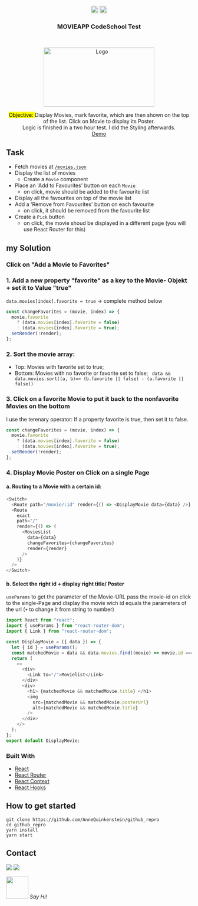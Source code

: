 <!-- https://www.markdownguide.org/basic-syntax/#reference-style-links-->
<!--  -->

<p align="center">
  <a href="mailto:a.quinkenstein@gmail.com"><img src="https://image.flaticon.com/icons/svg/725/725643.svg" height="20" width="20" /></a>
  <a href="https://linkedin.com/in/AnneQuinkenstein"><img src="https://cdn.jsdelivr.net/npm/simple-icons@3.0.1/icons/linkedin.svg" height="20"     width="20" /></a>
</p>

<h3 align="center">MOVIEAPP CodeSchool Test</h3>
<br />
<p align="center">
  <a href="aquin-movies.netlify.app/">
    <img src="https://i.imgur.com/G23xev4.png" alt="Logo" width="300" height="160">
  </a>
  
  <p align="center">
     <mark>Objective: </mark>
      Display Movies, mark favorite, which are then shown on the top of the list. 
      Click on Movie to display its Poster. 
      <br />
      Logic is finished in a two hour test. I did the Styling afterwards. 
      <br />
        <a href="https://aquin-movies.netlify.app/">Demo</a>
  </p>
</p>

## Task

- Fetch movies at [`/movies.json`](https://raw.githubusercontent.com/wildcodeschoolparis/datas/master/movies.json)
- Display the list of movies
  - Create a `Movie` component
- Place an 'Add to Favourites' button on each `Movie`
  - on click, movie should be added to the favourite list
- Display all the favourites on top of the movie list
- Add a 'Remove from Favourites' button on each favourite
  - on click, it should be removed from the favourite list
- Create a `Pick` button
  - on click, the movie shoud be displayed in a different page (you will use React Router for this)

## my Solution

### Click on "Add a Movie to Favorites"

### 1. Add a new property "favorite" as a key to the Movie- Objekt + set it to Value "true"

`data.movies[index].favorite = true`
-> complete method below

```javascript
const changeFavorites = (movie, index) => {
  movie.favorite
    ? (data.movies[index].favorite = false)
    : (data.movies[index].favorite = true);
  setRender(!render);
};
```

### 2. Sort the movie array:

- Top: Movies with favorite set to true;
- Bottom: Movies with no favorite or favorite set to false;
  ` data && data.movies.sort((a, b)=> (b.favorite || false) - (a.favorite || false))`

### 3. Click on a favorite Movie to put it back to the nonfavorite Movies on the bottom

I use the terenary operator: If a property favorite is true, then set it to false.

```javascript
const changeFavorites = (movie, index) => {
  movie.favorite
    ? (data.movies[index].favorite = false)
    : (data.movies[index].favorite = true);
  setRender(!render);
};
```

### 4. Display Movie Poster on Click on a single Page

#### a. Routing to a Movie with a certain id:

```javascript
<Switch>
  <Route path="/movie/:id" render={() => <DisplayMovie data={data} />} />
  <Route
    exact
    path="/"
    render={() => (
      <MoviesList
        data={data}
        changeFavorites={changeFavorites}
        render={render}
      />
    )}
  />
</Switch>
```

#### b. Select the right id + display right title/ Poster

`useParams` to get the parameter of the Movie-URL
pass the movie-id on click to the single-Page and display the movie wich id equals the parameters of the url
(`+` to change it from string to number)

```javascript
import React from "react";
import { useParams } from "react-router-dom";
import { Link } from "react-router-dom";

const DisplayMovie = ({ data }) => {
  let { id } = useParams();
  const matchedMovie = data && data.movies.find((movie) => movie.id === +id);
  return (
    <>
      <div>
        <Link to="/">Movielist</Link>
      </div>
      <div>
        <h1> {matchedMovie && matchedMovie.title} </h1>
        <img
          src={matchedMovie && matchedMovie.posterUrl}
          alt={matchedMovie && matchedMovie.title}
        />
      </div>
    </>
  );
};
export default DisplayMovie;
```

### Built With

- [React](https://reactjs.org/)
- [React Router](https://reacttraining.com/blog/react-router-v6-pre/)
- [React Context](https://reactjs.org/docs/context.html)
- [React Hooks](https://reactjs.org/)

## How to get started

    git clone https://github.com/AnneQuinkenstein/github_repro
    cd github_repro
    yarn install
    yarn start

## Contact

<p> <a target="_blank" href="https://www.linkedin.com/in/anne-quinkenstein"><img src="https://img.shields.io/badge/-LinkedIn-0077B5?style=for-the-badge&logo=Linkedin&logoColor=white"></img></a>
<a target="_blank" href="mailto:a.quinkenstein@gmail.com"><img src="https://img.shields.io/badge/-Gmail-D14836?style=for-the-badge&logo=Gmail&logoColor=white"></img></a>
</p>

<img src="https://media.giphy.com/media/LnQjpWaON8nhr21vNW/giphy.gif" width="60"> <em>Say Hi!</em>
